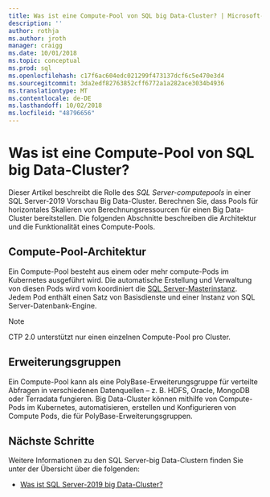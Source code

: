 ```yaml
---
title: Was ist eine Compute-Pool von SQL big Data-Cluster? | Microsoft-Dokumentation
description: ''
author: rothja
ms.author: jroth
manager: craigg
ms.date: 10/01/2018
ms.topic: conceptual
ms.prod: sql
ms.openlocfilehash: c17f6ac604edc021299f473137dcf6c5e470e3d4
ms.sourcegitcommit: 3da2edf82763852cff6772a1a282ace3034b4936
ms.translationtype: MT
ms.contentlocale: de-DE
ms.lasthandoff: 10/02/2018
ms.locfileid: "48796656"
---
```

# <a name="what-is-a-sql-big-data-clusters-compute-pool"></a>Was ist eine Compute-Pool von SQL big Data-Cluster?

Dieser Artikel beschreibt die Rolle des *SQL Server-computepools* in einer SQL Server-2019 Vorschau Big Data-Cluster. Berechnen Sie, dass Pools für horizontales Skalieren von Berechnungsressourcen für einen Big Data-Cluster bereitstellen. Die folgenden Abschnitte beschreiben die Architektur und die Funktionalität eines Compute-Pools.

## <a name="compute-pool-architecture"></a>Compute-Pool-Architektur

Ein Compute-Pool besteht aus einem oder mehr compute-Pods im Kubernetes ausgeführt wird. Die automatische Erstellung und Verwaltung von diesen Pods wird vom koordiniert die [SQL Server-Masterinstanz](concept-master-instance.md). Jedem Pod enthält einen Satz von Basisdienste und einer Instanz von SQL Server-Datenbank-Engine.

> [!NOTE]
> CTP 2.0 unterstützt nur einen einzelnen Compute-Pool pro Cluster.

## <a name="scale-out-groups"></a>Erweiterungsgruppen

Ein Compute-Pool kann als eine PolyBase-Erweiterungsgruppe für verteilte Abfragen in verschiedenen Datenquellen – z. B. HDFS, Oracle, MongoDB oder Terradata fungieren. Big Data-Cluster können mithilfe von Compute-Pods im Kubernetes, automatisieren, erstellen und Konfigurieren von Compute Pods, die für PolyBase-Erweiterungsgruppen.

## <a name="next-steps"></a>Nächste Schritte

Weitere Informationen zu den SQL Server-big Data-Clustern finden Sie unter der Übersicht über die folgenden:

- [Was ist SQL Server-2019 big Data-Cluster?](big-data-cluster-overview.md)
